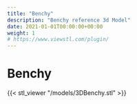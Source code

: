 ```yaml
---
title: "Benchy"
description: "Benchy reference 3d Model"
date: 2021-01-01T00:00:00+00:00
weight: 1
# https://www.viewstl.com/plugin/
---
```


# Benchy

{{< stl_viewer "/models/3DBenchy.stl" >}}
